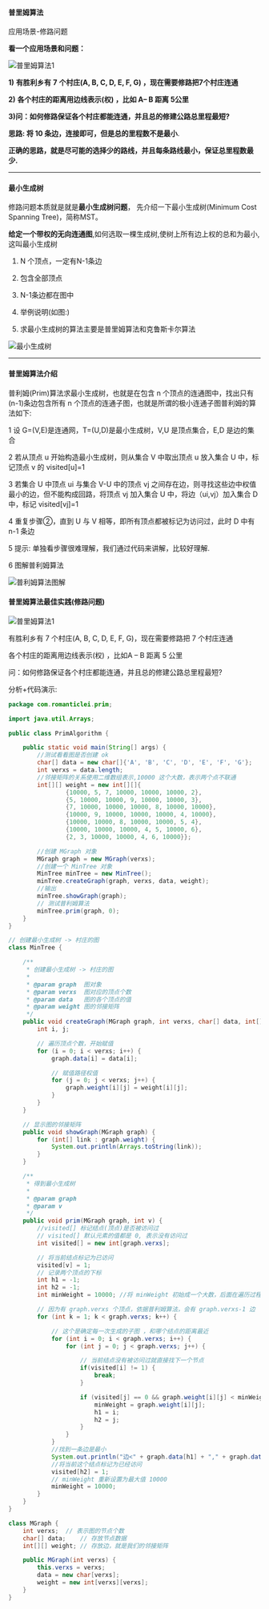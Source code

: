 #### 普里姆算法

应用场景-修路问题

**看一个应用场景和问题：** 

![普里姆算法1](images/普里姆算法1.jpg)

**1)** **有胜利乡有** **7** **个村庄(A, B, C, D, E, F, G) ，现在需要修路把7个村庄连通** 

**2)** **各个村庄的距离用边线表示(权) ，比如 A– B 距离 5公里** 

**3)问：如何修路保证各个村庄都能连通，并且总的修建公路总里程最短?** 

**思路: 将 10 条边，连接即可，但是总的里程数不是最小**.

**正确的思路，就是尽可能的选择少的路线，并且每条路线最小，保证总里程数最少.**

---

#### 最小生成树

修路问题本质就是就是**最小生成树问题**， 先介绍一下最小生成树(Minimum Cost Spanning Tree)，简称MST。

**给定一个带权的无向连通图**,如何选取一棵生成树,使树上所有边上权的总和为最小,这叫最小生成树 

1) N 个顶点，一定有N-1条边

2) 包含全部顶点

3) N-1条边都在图中
4) 举例说明(如图:)
5) 求最小生成树的算法主要是普里姆算法和克鲁斯卡尔算法

![最小生成树](images/最小生成树.jpg)

---

#### 普里姆算法介绍

普利姆(Prim)算法求最小生成树，也就是在包含 n 个顶点的连通图中，找出只有(n-1)条边包含所有 n 个顶点的连通子图，也就是所谓的极小连通子图普利姆的算法如下: 

1	设 G=(V,E)是连通网，T=(U,D)是最小生成树，V,U 是顶点集合，E,D 是边的集合 

2	若从顶点 u 开始构造最小生成树，则从集合 V 中取出顶点 u 放入集合 U 中，标记顶点 v 的 visited[u]=1 

3	若集合 U 中顶点 ui 与集合 V-U 中的顶点 vj 之间存在边，则寻找这些边中权值最小的边，但不能构成回路，将顶点 vj 加入集合 U 中，将边（ui,vj）加入集合 D 中，标记 visited[vj]=1 

4	重复步骤②，直到 U 与 V 相等，即所有顶点都被标记为访问过，此时 D 中有 n-1 条边 

5	提示: 单独看步骤很难理解，我们通过代码来讲解，比较好理解. 

6	图解普利姆算法

![普利姆算法图解](images/普利姆算法图解.jpg)

#### 普里姆算法最佳实践(修路问题)

![普里姆算法1](images/普里姆算法1.jpg)

有胜利乡有 7 个村庄(A, B, C, D, E, F, G)，现在需要修路把 7 个村庄连通 

各个村庄的距离用边线表示(权) ，比如A – B 距离 5 公里 

问：如何修路保证各个村庄都能连通，并且总的修建公路总里程最短? 

分析+代码演示:

```java
package com.romanticlei.prim;

import java.util.Arrays;

public class PrimAlgorithm {

    public static void main(String[] args) {
        //测试看看图是否创建 ok
        char[] data = new char[]{'A', 'B', 'C', 'D', 'E', 'F', 'G'};
        int verxs = data.length;
        //邻接矩阵的关系使用二维数组表示,10000 这个大数，表示两个点不联通
        int[][] weight = new int[][]{
                {10000, 5, 7, 10000, 10000, 10000, 2},
                {5, 10000, 10000, 9, 10000, 10000, 3},
                {7, 10000, 10000, 10000, 8, 10000, 10000},
                {10000, 9, 10000, 10000, 10000, 4, 10000},
                {10000, 10000, 8, 10000, 10000, 5, 4},
                {10000, 10000, 10000, 4, 5, 10000, 6},
                {2, 3, 10000, 10000, 4, 6, 10000}};

        //创建 MGraph 对象
        MGraph graph = new MGraph(verxs);
        //创建一个 MinTree 对象
        MinTree minTree = new MinTree();
        minTree.createGraph(graph, verxs, data, weight);
        //输出
        minTree.showGraph(graph);
        // 测试普利姆算法
        minTree.prim(graph, 0);
    }
}

// 创建最小生成树 -> 村庄的图
class MinTree {

    /**
     * 创建最小生成树 -> 村庄的图
     *
     * @param graph  图对象
     * @param verxs  图对应的顶点个数
     * @param data   图的各个顶点的值
     * @param weight 图的邻接矩阵
     */
    public void createGraph(MGraph graph, int verxs, char[] data, int[][] weight) {
        int i, j;

        // 遍历顶点个数，开始赋值
        for (i = 0; i < verxs; i++) {
            graph.data[i] = data[i];

            // 赋值路径权值
            for (j = 0; j < verxs; j++) {
                graph.weight[i][j] = weight[i][j];
            }
        }
    }

    // 显示图的邻接矩阵
    public void showGraph(MGraph graph) {
        for (int[] link : graph.weight) {
            System.out.println(Arrays.toString(link));
        }
    }

    /**
     * 得到最小生成树
     *
     * @param graph
     * @param v
     */
    public void prim(MGraph graph, int v) {
        //visited[] 标记结点(顶点)是否被访问过
        // visited[] 默认元素的值都是 0, 表示没有访问过
        int visited[] = new int[graph.verxs];

        // 将当前结点标记为已访问
        visited[v] = 1;
        // 记录两个顶点的下标
        int h1 = -1;
        int h2 = -1;
        int minWeight = 10000; //将 minWeight 初始成一个大数，后面在遍历过程中，会被替换

        // 因为有 graph.verxs 个顶点，依据普利姆算法，会有 graph.verxs-1 边
        for (int k = 1; k < graph.verxs; k++) {

            // 这个是确定每一次生成的子图 ，和哪个结点的距离最近
            for (int i = 0; i < graph.verxs; i++) {
                for (int j = 0; j < graph.verxs; j++) {

                    // 当前结点没有被访问过就直接找下一个节点
                    if(visited[i] != 1) {
                        break;
                    }

                    if (visited[j] == 0 && graph.weight[i][j] < minWeight) {
                        minWeight = graph.weight[i][j];
                        h1 = i;
                        h2 = j;
                    }
                }
            }
            //找到一条边是最小
            System.out.println("边<" + graph.data[h1] + "," + graph.data[h2] + "> 权值:" + minWeight);
            //将当前这个结点标记为已经访问
            visited[h2] = 1;
            // minWeight 重新设置为最大值 10000
            minWeight = 10000;
        }
    }
}

class MGraph {
    int verxs;  // 表示图的节点个数
    char[] data;    // 存放节点数据
    int[][] weight; // 存放边，就是我们的邻接矩阵

    public MGraph(int verxs) {
        this.verxs = verxs;
        data = new char[verxs];
        weight = new int[verxs][verxs];
    }
}
```

